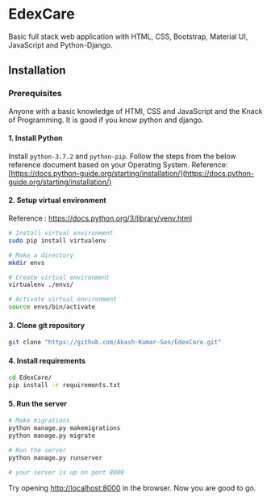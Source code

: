 # EdexCare
Basic full stack web application with HTML, CSS, Bootstrap, Material UI, JavaScript and Python-Django.

## Installation

### Prerequisites
Anyone with a basic knowledge of HTMl, CSS and JavaScript and the Knack of Programming. It is good if you know python and django.

#### 1. Install Python
Install ```python-3.7.2``` and ```python-pip```. Follow the steps from the below reference document based on your Operating System.
Reference: [https://docs.python-guide.org/starting/installation/](https://docs.python-guide.org/starting/installation/)

#### 2. Setup virtual environment
Reference : https://docs.python.org/3/library/venv.html
```bash
# Install virtual environment
sudo pip install virtualenv

# Make a directory
mkdir envs

# Create virtual environment
virtualenv ./envs/

# Activate virtual environment
source envs/bin/activate
```

#### 3. Clone git repository
```bash
git clone "https://github.com/Akash-Kumar-Sen/EdexCare.git"
```

#### 4. Install requirements
```bash
cd EdexCare/
pip install -r requirements.txt
```

#### 5. Run the server
```bash
# Make migrations
python manage.py makemigrations
python manage.py migrate

# Run the server
python manage.py runserver

# your server is up on port 8000
```
Try opening [http://localhost:8000](http://localhost:8000) in the browser.
Now you are good to go.
